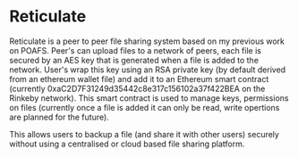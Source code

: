 # Reticulate
Reticulate is a peer to peer file sharing system based on my previous work on POAFS. Peer's can upload files to a network of peers, each file is secured by an AES key that is generated when a file is added to the network. User's wrap this key using an RSA private key (by default derived from an ethereum wallet file) and add it to an Ethereum smart contract (currently 0xaC2D7F31249d35442c8e317c156102a37f422BEA on the Rinkeby network). This smart contract is used to manage keys, permissions on files (currently once a file is added it can only be read, write opertions are planned for the future).

This allows users to backup a file (and share it with other users) securely without using a centralised or cloud based file sharing platform.
